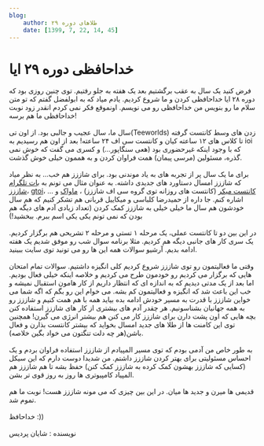 ```yaml
---
blog:
    author: طلاهای دوره ۲۹
    date: [1399, 7, 22, 14, 45]
---
```

# خداحافظی دوره ۲۹ ایا

<div class="cnt">
<p>فرض کنید یک سال به عقب برگشتیم بعد یک هفته به جلو رفتیم. توی چنین روزی بود که دوره ۲۸ ایا خداحافظی کردن و ما شروع کردیم. یادم میاد که به ابولفضل گفتم که تو متن سلام ما رو بنویس من خداحافظی رو می نویسم. اونموقع فکر نمی کردم انقدر زود نوبت خداحافظی ما هم برسه! <br/><br/>سال ما،‌ سال عجیب و جالبی بود. از اون تی(Teeworlds) زدن های وسط کانتست گرفته تا کلاس های ۱۲ ساعته کیان و کانتست سی اف ۲۴ ساعته! بعد از اون هم رسیدیم به ioi که با وجود اینکه غیرحضوری بود (هعی سنگاپور...) و کسری می گفت که خوش نمی گذره، مسئولین (مرسی پیمان) همت فراوان کردن و به هممون خیلی خوش گذشت.<br/><br/>برای ما یک سال پر از تجربه های به یاد موندنی بود. برای شاززز هم خب... به نظر میاد که شاززز امسال دستاورد های جدیدی داشته. به عنوان مثال می تونم به <a href="https://t.me/ShaazzzProblemBot">بات تلگرام شاززز</a>، <a href="https://gtoi.shaazzz.ir/">gtoi</a>، <a href="https://codeforces.com/group/W2YvE0cOoh/blog">کانتست میکر</a> (کانتست های روزانه توی گروه سی اف شاززز) ، <a href="https://mavak.shaazzz.ir/">ماواک</a> و ... اشاره کنم. جا داره از حمیدرضا کلباسی و میکاییل قربانی هم تشکر کنیم که هم سال خودشون هم سال ما خیلی خیلی به شاززز کمک کردن‌ (تعداد زیادی آدم های دیگه هم بودن که نمی تونم یکی یکی اسم ببرم. ببخشید!)<br/><br/>در این بین دو تا کانتست عملی، یک مرحله ۱ تستی و مرحله ۲ تشریحی هم برگزار کردیم. یک سری کار های جانبی دیگه هم کردیم. مثلا برنامه سوال شب رو موفق شدیم یک هفته ادامه بدیم. آرشیو سوالات همه این ها رو می تونید توی سایت ببینید.<br/><br/>وقتی ما فعالیتمون رو توی شاززز شروع کردیم کلی انگیزه داشتیم. سوالات تمام امتحان هایی که برگزار می کردیم رو خودمون طرح می کردیم و خلاصه اینکه خیلی فعال بودیم. اما بعد از یک مدتی دیدیم که به اندازه ای که انتظار داریم از کار هامون استقبال نمیشه و خب این باعث شد که انگیزه و فعالیتمون کم بشه. می خوام این رو بگم که اگه شما می خواین شاززز با قدرت به مسیر خودش ادامه بده بیاید همه با هم همت کنیم و شاززز رو به همه جهانیان بشناسونیم. هر چقدر آدم های بیشتری از کار های شاززز استفاده کنن بچه هایی که اون پشت دارن برای شاززز کار می کنن هم بیشتر انرژی می گیرن! همچنین توی این کامنت ها از طلا های جدید امسال بخواید که بیشتر کانتست بذارن و فعال باشن(هر چه دلت تنگتون می خواد بگین خلاصه).<br/><br/>به طور خاص من آدمی بودم که توی مسیر المپیادم از شاززز استفاده فراوان بردم و یک احساس مسئولیتی برای بهتر کردن شاززز داشتم. من شدیدا دوست دارم که این سیکل (کسایی که شاززز بهشون کمک کرده به شاززز کمک کنن) حفظ بشه تا هم شاززز هم المپیاد کامپیوتری ها روز به روز قوی تر بشن. <br/><br/>قدیمی ها میرن و جدید ها میان. در این بین چیزی که می مونه شاززز هست! نوبت ما هم تموم شد.<br/><br/>خداحافظ :))<br/><br/>نویسنده :‌ شایان پردیس</p>
</div>
